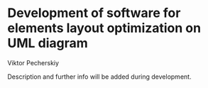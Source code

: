 # Development of software for elements layout optimization on UML diagram
Viktor Pecherskiy


Description and further info will be added during development.
